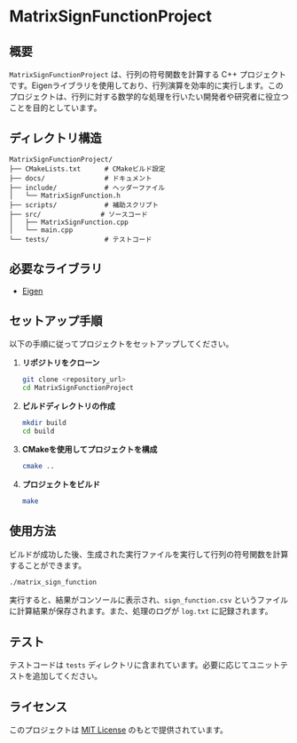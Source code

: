 # MatrixSignFunctionProject

## 概要
`MatrixSignFunctionProject` は、行列の符号関数を計算する C++ プロジェクトです。Eigenライブラリを使用しており、行列演算を効率的に実行します。このプロジェクトは、行列に対する数学的な処理を行いたい開発者や研究者に役立つことを目的としています。

## ディレクトリ構造
```
MatrixSignFunctionProject/
├── CMakeLists.txt      # CMakeビルド設定
├── docs/               # ドキュメント
├── include/            # ヘッダーファイル
│   └── MatrixSignFunction.h
├── scripts/            # 補助スクリプト
├── src/               # ソースコード
│   ├── MatrixSignFunction.cpp
│   └── main.cpp
└── tests/              # テストコード
```

## 必要なライブラリ
- [Eigen](https://eigen.tuxfamily.org/dox/GettingStarted.html)

## セットアップ手順

以下の手順に従ってプロジェクトをセットアップしてください。

1. **リポジトリをクローン**

   ```sh
   git clone <repository_url>
   cd MatrixSignFunctionProject
   ```

2. **ビルドディレクトリの作成**

   ```sh
   mkdir build
   cd build
   ```

3. **CMakeを使用してプロジェクトを構成**

   ```sh
   cmake ..
   ```

4. **プロジェクトをビルド**

   ```sh
   make
   ```

## 使用方法

ビルドが成功した後、生成された実行ファイルを実行して行列の符号関数を計算することができます。

```sh
./matrix_sign_function
```

実行すると、結果がコンソールに表示され、`sign_function.csv` というファイルに計算結果が保存されます。また、処理のログが `log.txt` に記録されます。

## テスト

テストコードは `tests` ディレクトリに含まれています。必要に応じてユニットテストを追加してください。

## ライセンス

このプロジェクトは [MIT License](LICENSE) のもとで提供されています。